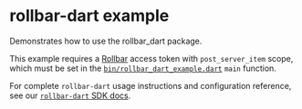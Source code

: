 # rollbar-dart example

Demonstrates how to use the rollbar_dart package.

This example requires a [Rollbar](https://rollbar.com) access token with `post_server_item` scope, which must be set in the [`bin/rollbar_dart_example.dart`](bin/rollbar_dart_example.dart) `main` function.

For complete `rollbar-dart` usage instructions and configuration reference, see our [`rollbar-dart` SDK docs](https://docs.rollbar.com/docs/flutter#rollbar_dart).
